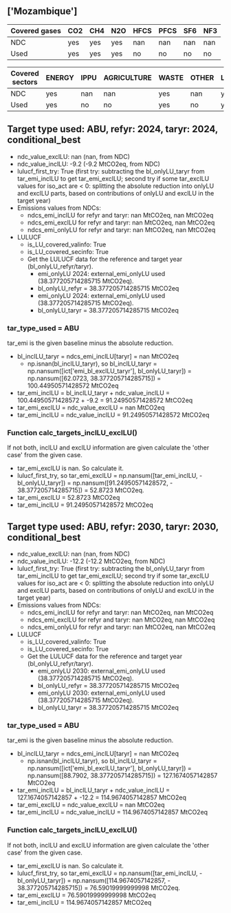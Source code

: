 ## ['Mozambique']



| Covered gases | CO2 | CH4 | N2O | HFCS | PFCS | SF6 | NF3 |
| ---- | ---- | ---- | ---- | ---- | ---- | ---- | ----  |
| NDC | yes | yes | yes | nan | nan | nan | nan |
| Used | yes | yes | yes | no | no | no | no |

| Covered sectors | ENERGY | IPPU | AGRICULTURE | WASTE | OTHER | LULUCF |
| ---- | ---- | ---- | ---- | ---- | ---- | ----  |
| NDC | yes | nan | nan | yes | nan | yes |
| Used | yes | no | no | yes | no | yes |



## Target type used: ABU, refyr: 2024, taryr: 2024, conditional_best
- ndc_value_exclLU: nan (nan, from NDC)
- ndc_value_inclLU: -9.2 (-9.2 MtCO2eq, from NDC)
- lulucf_first_try: True
(first try: subtracting the bl_onlyLU_taryr from tar_emi_inclLU to get tar_emi_exclLU;
second try if some tar_exclLU values for iso_act are < 0: splitting the absolute reduction into onlyLU and exclLU parts, based on contributions of onlyLU and exclLU in the target year)
- Emissions values from NDCs:
  - ndcs_emi_inclLU for refyr and taryr: nan MtCO2eq, nan MtCO2eq
  - ndcs_emi_exclLU for refyr and taryr: nan MtCO2eq, nan MtCO2eq
  - ndcs_emi_onlyLU for refyr and taryr: nan MtCO2eq, nan MtCO2eq
- LULUCF
  - is_LU_covered_valinfo: True
  - is_LU_covered_secinfo: True
  - Get the LULUCF data for the reference and target year (bl_onlyLU_refyr/taryr).
    - emi_onlyLU 2024: external_emi_onlyLU used (38.377205714285715 MtCO2eq).
    - bl_onlyLU_refyr = 38.377205714285715 MtCO2eq
    - emi_onlyLU 2024: external_emi_onlyLU used (38.377205714285715 MtCO2eq).
    - bl_onlyLU_taryr = 38.377205714285715 MtCO2eq
### tar_type_used = ABU
tar_emi is the given baseline minus the absolute reduction.
- bl_inclLU_taryr = ndcs_emi_inclLU[taryr] = nan MtCO2eq
  - np.isnan(bl_inclLU_taryr), so bl_inclLU_taryr = np.nansum([ict['emi_bl_exclLU_taryr'], bl_onlyLU_taryr]) = np.nansum([62.0723, 38.377205714285715]) = 100.44950571428572 MtCO2eq
- tar_emi_inclLU = bl_inclLU_taryr + ndc_value_inclLU = 100.44950571428572 + -9.2 = 91.24950571428572 MtCO2eq
- tar_emi_exclLU = ndc_value_exclLU = nan MtCO2eq
- tar_emi_inclLU = ndc_value_inclLU = 91.24950571428572 MtCO2eq
### Function calc_targets_inclLU_exclLU()
If not both, inclLU and exclLU information are given calculate the 'other case' from the given case.
- tar_emi_exclLU is nan. So calculate it.
- lulucf_first_try, so tar_emi_exclLU = np.nansum([tar_emi_inclLU, -bl_onlyLU_taryr]) = np.nansum([91.24950571428572, - 38.377205714285715]) = 52.8723 MtCO2eq.
- tar_emi_exclLU = 52.8723 MtCO2eq
- tar_emi_inclLU = 91.24950571428572 MtCO2eq



## Target type used: ABU, refyr: 2030, taryr: 2030, conditional_best
- ndc_value_exclLU: nan (nan, from NDC)
- ndc_value_inclLU: -12.2 (-12.2 MtCO2eq, from NDC)
- lulucf_first_try: True
(first try: subtracting the bl_onlyLU_taryr from tar_emi_inclLU to get tar_emi_exclLU;
second try if some tar_exclLU values for iso_act are < 0: splitting the absolute reduction into onlyLU and exclLU parts, based on contributions of onlyLU and exclLU in the target year)
- Emissions values from NDCs:
  - ndcs_emi_inclLU for refyr and taryr: nan MtCO2eq, nan MtCO2eq
  - ndcs_emi_exclLU for refyr and taryr: nan MtCO2eq, nan MtCO2eq
  - ndcs_emi_onlyLU for refyr and taryr: nan MtCO2eq, nan MtCO2eq
- LULUCF
  - is_LU_covered_valinfo: True
  - is_LU_covered_secinfo: True
  - Get the LULUCF data for the reference and target year (bl_onlyLU_refyr/taryr).
    - emi_onlyLU 2030: external_emi_onlyLU used (38.377205714285715 MtCO2eq).
    - bl_onlyLU_refyr = 38.377205714285715 MtCO2eq
    - emi_onlyLU 2030: external_emi_onlyLU used (38.377205714285715 MtCO2eq).
    - bl_onlyLU_taryr = 38.377205714285715 MtCO2eq
### tar_type_used = ABU
tar_emi is the given baseline minus the absolute reduction.
- bl_inclLU_taryr = ndcs_emi_inclLU[taryr] = nan MtCO2eq
  - np.isnan(bl_inclLU_taryr), so bl_inclLU_taryr = np.nansum([ict['emi_bl_exclLU_taryr'], bl_onlyLU_taryr]) = np.nansum([88.7902, 38.377205714285715]) = 127.1674057142857 MtCO2eq
- tar_emi_inclLU = bl_inclLU_taryr + ndc_value_inclLU = 127.1674057142857 + -12.2 = 114.9674057142857 MtCO2eq
- tar_emi_exclLU = ndc_value_exclLU = nan MtCO2eq
- tar_emi_inclLU = ndc_value_inclLU = 114.9674057142857 MtCO2eq
### Function calc_targets_inclLU_exclLU()
If not both, inclLU and exclLU information are given calculate the 'other case' from the given case.
- tar_emi_exclLU is nan. So calculate it.
- lulucf_first_try, so tar_emi_exclLU = np.nansum([tar_emi_inclLU, -bl_onlyLU_taryr]) = np.nansum([114.9674057142857, - 38.377205714285715]) = 76.59019999999998 MtCO2eq.
- tar_emi_exclLU = 76.59019999999998 MtCO2eq
- tar_emi_inclLU = 114.9674057142857 MtCO2eq
